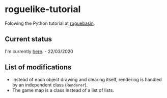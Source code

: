 # roguelike-tutorial
Folowing the Python tutorial at [roguebasin](http://www.roguebasin.com/index.php?title=Main_Page).


## Current status

I'm currently [here](http://www.roguebasin.com/index.php?title=Complete_Roguelike_Tutorial,_using_python3%2Blibtcod,_part_3). - 22/03/2020


## List of modifications

- Instead of each object drawing and clearing itself, rendering is handled by an independent class (`Renderer`).
- The game map is a class instead of a list of lists.
